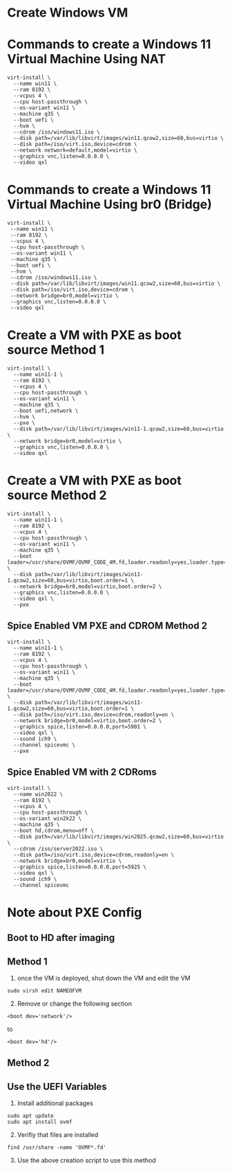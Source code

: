 # Create Windows VM

# Commands to create a Windows 11 Virtual Machine Using NAT 

```
virt-install \
  --name win11 \
  --ram 8192 \
  --vcpus 4 \
  --cpu host-passthrough \
  --os-variant win11 \
  --machine q35 \
  --boot uefi \
  --hvm \
  --cdrom /iso/windows11.iso \
  --disk path=/var/lib/libvirt/images/win11.qcow2,size=60,bus=virtio \
  --disk path=/iso/virt.iso,device=cdrom \
  --network network=default,model=virtio \
  --graphics vnc,listen=0.0.0.0 \
  --video qxl
  ```
# Commands to create a Windows 11 Virtual Machine Using br0 (Bridge)
 ```
 virt-install \
  --name win11 \
  --ram 8192 \
  --vcpus 4 \
  --cpu host-passthrough \
  --os-variant win11 \
  --machine q35 \
  --boot uefi \
  --hvm \
  --cdrom /iso/windows11.iso \
  --disk path=/var/lib/libvirt/images/win11.qcow2,size=60,bus=virtio \
  --disk path=/iso/virt.iso,device=cdrom \
  --network bridge=br0,model=virtio \
  --graphics vnc,listen=0.0.0.0 \
  --video qxl
```
# Create a VM with PXE as boot source Method 1
```
virt-install \
  --name win11-1 \
  --ram 8192 \
  --vcpus 4 \
  --cpu host-passthrough \
  --os-variant win11 \
  --machine q35 \
  --boot uefi,network \
  --hvm \
  --pxe \
  --disk path=/var/lib/libvirt/images/win11-1.qcow2,size=60,bus=virtio \
  --network bridge=br0,model=virtio \
  --graphics vnc,listen=0.0.0.0 \
  --video qxl
```
# Create a VM with PXE as boot source Method 2
```
virt-install \
  --name win11-1 \
  --ram 8192 \
  --vcpus 4 \
  --cpu host-passthrough \
  --os-variant win11 \
  --machine q35 \
  --boot loader=/usr/share/OVMF/OVMF_CODE_4M.fd,loader.readonly=yes,loader.type=pflash,nvram.template=/usr/share/OVMF/OVMF_VARS_4M.fd,bootmenu.enable=yes \
  --disk path=/var/lib/libvirt/images/win11-1.qcow2,size=60,bus=virtio,boot.order=1 \
  --network bridge=br0,model=virtio,boot.order=2 \
  --graphics vnc,listen=0.0.0.0 \
  --video qxl \
  --pxe

```
## Spice Enabled VM PXE and CDROM Method 2
```
virt-install \
  --name win11-1 \
  --ram 8192 \
  --vcpus 4 \
  --cpu host-passthrough \
  --os-variant win11 \
  --machine q35 \
  --boot loader=/usr/share/OVMF/OVMF_CODE_4M.fd,loader.readonly=yes,loader.type=pflash,nvram.template=/usr/share/OVMF/OVMF_VARS_4M.fd,bootmenu.enable=yes \
  --disk path=/var/lib/libvirt/images/win11-1.qcow2,size=60,bus=virtio,boot.order=1 \
  --disk path=/iso/virt.iso,device=cdrom,readonly=on \
  --network bridge=br0,model=virtio,boot.order=2 \
  --graphics spice,listen=0.0.0.0,port=5901 \
  --video qxl \
  --sound ich9 \
  --channel spicevmc \
  --pxe
```

## Spice Enabled VM with 2 CDRoms
```
virt-install \
  --name win2022 \
  --ram 8192 \
  --vcpus 4 \
  --cpu host-passthrough \
  --os-variant win2k22 \
  --machine q35 \
  --boot hd,cdrom,menu=off \
  --disk path=/var/lib/libvirt/images/win2025.qcow2,size=60,bus=virtio \
  --cdrom /iso/server2022.iso \
  --disk path=/iso/virt.iso,device=cdrom,readonly=on \
  --network bridge=br0,model=virtio \
  --graphics spice,listen=0.0.0.0,port=5925 \
  --video qxl \
  --sound ich9 \
  --channel spicevmc
```


# Note about PXE Config
## Boot to HD after imaging
## Method 1

1. once the VM is deployed, shut down the VM and edit the VM
```
sudo virsh edit NAMEOFVM
```
2. Remove or change the following section
```
<boot dev='network'/>
```
to
```
<boot dev='hd'/>
```

## Method 2
## Use the UEFI Variables
1. Install additional packages
```
sudo apt update
sudo apt install ovmf
```
2. Verifiy that files are installed
```
find /usr/share -name 'OVMF*.fd'
```
3. Use the above creation script to use this method